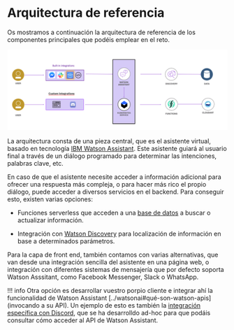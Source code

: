 # Arquitectura de referencia

Os mostramos a continuación la arquitectura de referencia de los componentes principales que podéis emplear en el reto.

![Arquitectura](../images/arquitecturaref.png)

La arquitectura consta de una pieza central, que es el asistente virtual, basado en tecnología [IBM Watson Assistant](../watsonai).
Este asistente guiará al usuario final a través de un diálogo programado para determinar las intenciones, palabras clave, etc.

En caso de que el asistente necesite acceder a información adicional para ofrecer una respuesta más compleja, o para hacer más rico el propio diálogo, puede acceder a diversos servicios en el backend. Para conseguir esto, existen varias opciones:

* Funciones serverless que acceden a una [base de datos](../ibmcloud#servicios-de-bases-de-datos) a buscar o actualizar información.

* Integración con [Watson Discovery](../watsonai#qué-es-watson-discovery) para localización de información en base a determinados parámetros.

Para la capa de front end, también contamos con varias alternativas, que van desde una integración sencilla del asistente en una página web, o integración con diferentes sistemas de mensajería que por defecto soporta Watson Asssitant, como Facebook Messenger, Slack o WhatsApp. 

!!! info 
    Otra opción es desarrollar vuestro porpio cliente e integrar ahí la funcionalidad de Watson Assistant [../watsonai#qué-son-watson-apis](invocando a su API). 
    Un ejemplo de esto es también la [integración específica con Discord](../ejemplo), que se ha desarrolldo ad-hoc para que podáis consultar cómo acceder al API de Watson Assistant.
